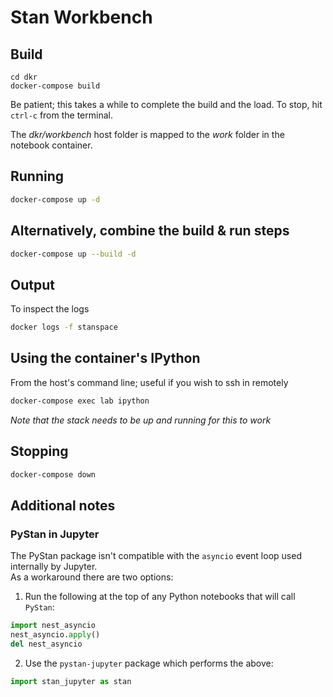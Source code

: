 # Stan Workbench

## Build
```
cd dkr
docker-compose build
```
Be patient; this takes a while to complete the build and the load.
To stop, hit `ctrl-c` from the terminal.

The _dkr/workbench_ host folder is mapped to the _work_ folder in the notebook container.

## Running
```sh
docker-compose up -d
```

## Alternatively, combine the build & run steps
```sh
docker-compose up --build -d
```

## Output
To inspect the logs
```sh
docker logs -f stanspace
```

## Using the container's IPython
From the host's command line; useful if you wish to ssh in remotely
```sh
docker-compose exec lab ipython
```
_Note that the stack needs to be up and running for this to work_

## Stopping 
```sh
docker-compose down
```

## Additional notes

### PyStan in Jupyter
The PyStan package isn't compatible with the `asyncio` event loop used internally by Jupyter.  
As a workaround there are two options:  
1. Run the following at the top of any Python notebooks that will call `PyStan`:
```python
import nest_asyncio
nest_asyncio.apply()
del nest_asyncio
```
2. Use the `pystan-jupyter` package which performs the above:  
```python
import stan_jupyter as stan
```


